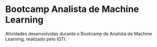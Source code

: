 # Bootcamp Analista de Machine Learning

Atividades desenvolvidas durante o Bootcamp de Analista de Machine Learning, realizado pelo IGTI.
